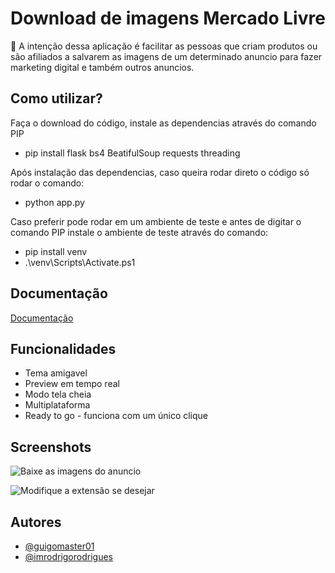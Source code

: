 
# Download de imagens Mercado Livre
🔹 A intenção dessa aplicação é facilitar as pessoas que criam produtos ou são afiliados a salvarem as imagens de um determinado anuncio para fazer marketing digital e também outros anuncios.

## Como utilizar?

Faça o download do código, instale as dependencias através do comando PIP
- pip install flask bs4 BeatifulSoup requests threading

Após instalação das dependencias, caso queira rodar direto o código só rodar o comando:
- python app.py 

Caso preferir pode rodar em um ambiente de teste e antes de digitar o comando PIP instale o ambiente de teste através do comando:
- pip install venv
- .\venv\Scripts\Activate.ps1
## Documentação

[Documentação](https://link-da-documentação)


## Funcionalidades

- Tema amigavel
- Preview em tempo real
- Modo tela cheia
- Multiplataforma
- Ready to go - funciona com um único clique


## Screenshots

![Baixe as imagens do anuncio](https://snipboard.io/OGTo3n.jpg)

![Modifique a extensão se desejar](https://snipboard.io/n7gCEe.jpg)

## Autores

- [@guigomaster01](https://www.github.com/guigomaster01)
- [@imrodrigorodrigues](https://wwww.instagram.com.br/imrodrigorodrigues)